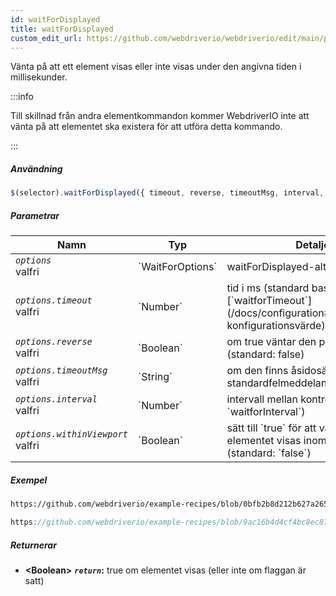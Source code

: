 ```yaml
---
id: waitForDisplayed
title: waitForDisplayed
custom_edit_url: https://github.com/webdriverio/webdriverio/edit/main/packages/webdriverio/src/commands/element/waitForDisplayed.ts
---
```


Vänta på att ett element visas eller inte visas under den angivna tiden i millisekunder.

:::info

Till skillnad från andra elementkommandon kommer WebdriverIO inte att vänta på att elementet ska existera för att utföra 
detta kommando.

:::

##### Användning

```js
$(selector).waitForDisplayed({ timeout, reverse, timeoutMsg, interval, withinViewport })
```

##### Parametrar

<table>
  <thead>
    <tr>
      <th>Namn</th><th>Typ</th><th>Detaljer</th>
    </tr>
  </thead>
  <tbody>
    <tr>
      <td><code><var>options</var></code><br /><span className="label labelWarning">valfri</span></td>
      <td>`WaitForOptions`</td>
      <td>waitForDisplayed-alternativ (valfritt)</td>
    </tr>
    <tr>
      <td><code><var>options.timeout</var></code><br /><span className="label labelWarning">valfri</span></td>
      <td>`Number`</td>
      <td>tid i ms (standard baserad på [`waitforTimeout`](/docs/configuration#waitfortimeout) konfigurationsvärde)</td>
    </tr>
    <tr>
      <td><code><var>options.reverse</var></code><br /><span className="label labelWarning">valfri</span></td>
      <td>`Boolean`</td>
      <td>om true väntar den på motsatsen (standard: false)</td>
    </tr>
    <tr>
      <td><code><var>options.timeoutMsg</var></code><br /><span className="label labelWarning">valfri</span></td>
      <td>`String`</td>
      <td>om den finns åsidosätter den standardfelmeddelandet</td>
    </tr>
    <tr>
      <td><code><var>options.interval</var></code><br /><span className="label labelWarning">valfri</span></td>
      <td>`Number`</td>
      <td>intervall mellan kontroller (standard: `waitforInterval`)</td>
    </tr>
    <tr>
      <td><code><var>options.withinViewport</var></code><br /><span className="label labelWarning">valfri</span></td>
      <td>`Boolean`</td>
      <td>sätt till `true` för att vänta tills elementet visas inom viewport (standard: `false`)</td>
    </tr>
  </tbody>
</table>

##### Exempel

```html reference title="index.html" useHTTPS
https://github.com/webdriverio/example-recipes/blob/0bfb2b8d212b627a2659b10f4449184b657e1d59/waitForDisplayed/index.html#L3-L8
```

```js reference title="waitForDisplayedExample.js" useHTTPS
https://github.com/webdriverio/example-recipes/blob/9ac16b4d4cf4bc8ec87f6369439a2d0bcaae4483/waitForDisplayed/waitForDisplayedExample.js#L6-L14
```

##### Returnerar

- **&lt;Boolean&gt;**
            **<code><var>return</var></code>:**  true    om elementet visas (eller inte om flaggan är satt)